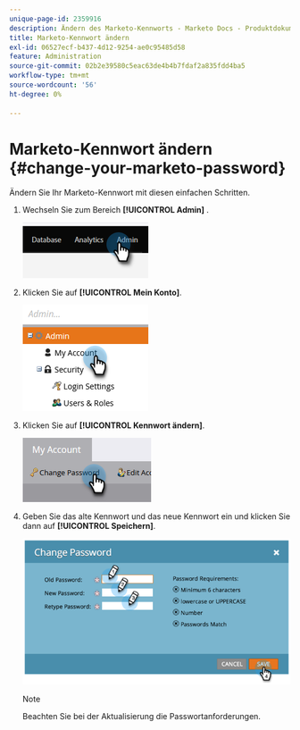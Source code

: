 ```yaml
---
unique-page-id: 2359916
description: Ändern des Marketo-Kennworts - Marketo Docs - Produktdokumentation
title: Marketo-Kennwort ändern
exl-id: 06527ecf-b437-4d12-9254-ae0c95485d58
feature: Administration
source-git-commit: 02b2e39580c5eac63de4b4b7fdaf2a835fdd4ba5
workflow-type: tm+mt
source-wordcount: '56'
ht-degree: 0%

---
```


# Marketo-Kennwort ändern {#change-your-marketo-password}

Ändern Sie Ihr Marketo-Kennwort mit diesen einfachen Schritten.

1. Wechseln Sie zum Bereich **[!UICONTROL Admin]** .

   ![](assets/change-your-marketo-password-1.png)

1. Klicken Sie auf **[!UICONTROL Mein Konto]**.

   ![](assets/change-your-marketo-password-2.png)

1. Klicken Sie auf **[!UICONTROL Kennwort ändern]**.

   ![](assets/change-your-marketo-password-3.png)

1. Geben Sie das alte Kennwort und das neue Kennwort ein und klicken Sie dann auf **[!UICONTROL Speichern]**.

   ![](assets/change-your-marketo-password-4.png)

   >[!NOTE]
   >
   >Beachten Sie bei der Aktualisierung die Passwortanforderungen.
